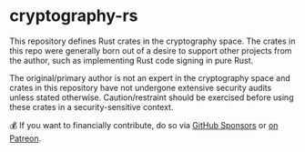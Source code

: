 # cryptography-rs

This repository defines Rust crates in the cryptography space. The
crates in this repo were generally born out of a desire to support other
projects from the author, such as implementing Rust code signing in pure
Rust.

The original/primary author is not an expert in the cryptography space and
crates in this repository have not undergone extensive security audits unless
stated otherwise. Caution/restraint should be exercised before using these
crates in a security-sensitive context.

:moneybag: If you want to financially contribute, do so via
[GitHub Sponsors](https://github.com/sponsors/indygreg) or
[on Patreon](https://www.patreon.com/indygreg).
